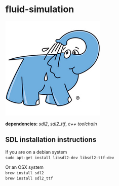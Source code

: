 # fluid-simulation

![ALT](./screenshoots/elephant.jpg)

__dependencies:__ *sdl2*, *sdl2_ttf*, *c++ toolchain*   

## SDL installation instructions   
If you are on a debian system   
`sudo apt-get install libsdl2-dev libsdl2-ttf-dev`  

Or an OSX system   
`brew install sdl2`   
`brew install sdl2_ttf`   
